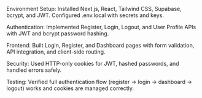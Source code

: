 Environment Setup: Installed Next.js, React, Tailwind CSS, Supabase, bcrypt, and JWT. Configured .env.local with secrets and keys.

Authentication: Implemented Register, Login, Logout, and User Profile APIs with JWT and bcrypt password hashing.

Frontend: Built Login, Register, and Dashboard pages with form validation, API integration, and client-side routing.

Security: Used HTTP-only cookies for JWT, hashed passwords, and handled errors safely.

Testing: Verified full authentication flow (register → login → dashboard → logout) works and cookies are managed correctly.
